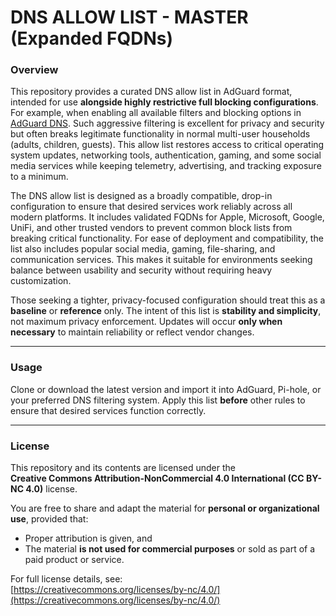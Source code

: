 # DNS ALLOW LIST - MASTER (Expanded FQDNs)

### Overview

This repository provides a curated DNS allow list in AdGuard format, intended for use **alongside highly restrictive full blocking configurations**. For example, when enabling all available filters and blocking options in [AdGuard DNS](https://adguard-dns.io). Such aggressive filtering is excellent for privacy and security but often breaks legitimate functionality in normal multi-user households (adults, children, guests). This allow list restores access to critical operating system updates, networking tools, authentication, gaming, and some social media services while keeping telemetry, advertising, and tracking exposure to a minimum.

The DNS allow list is designed as a broadly compatible, drop-in configuration to ensure that desired services work reliably across all modern platforms. It includes validated FQDNs for Apple, Microsoft, Google, UniFi, and other trusted vendors to prevent common block lists from breaking critical functionality. For ease of deployment and compatibility, the list also includes popular social media, gaming, file-sharing, and communication services. This makes it suitable for environments seeking balance between usability and security without requiring heavy customization.

Those seeking a tighter, privacy-focused configuration should treat this as a **baseline** or **reference** only. The intent of this list is **stability and simplicity**, not maximum privacy enforcement. Updates will occur **only when necessary** to maintain reliability or reflect vendor changes.

---

### Usage

Clone or download the latest version and import it into AdGuard, Pi-hole, or your preferred DNS filtering system. Apply this list **before** other rules to ensure that desired services function correctly.

---

### License

This repository and its contents are licensed under the  
**Creative Commons Attribution-NonCommercial 4.0 International (CC BY-NC 4.0)** license.

You are free to share and adapt the material for **personal or organizational use**, provided that:
- Proper attribution is given, and  
- The material **is not used for commercial purposes** or sold as part of a paid product or service.  

For full license details, see:  
[https://creativecommons.org/licenses/by-nc/4.0/](https://creativecommons.org/licenses/by-nc/4.0/)
